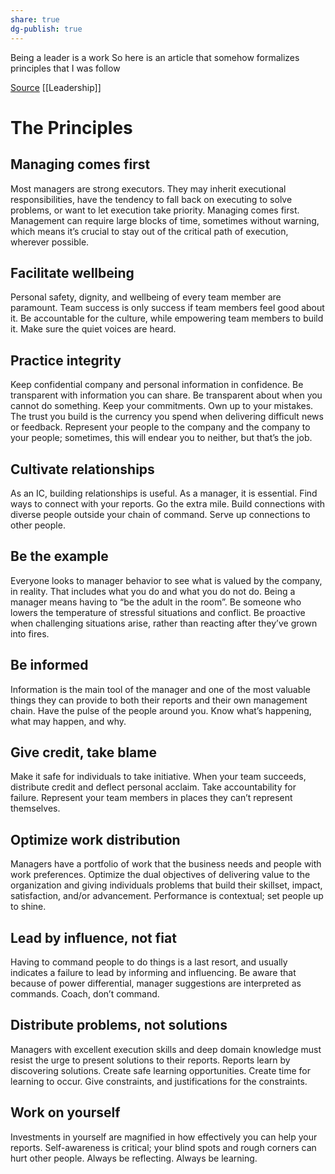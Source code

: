 ```yaml
---
share: true
dg-publish: true
---
```

Being a leader is a work
So here is an article that somehow formalizes principles that I was follow

[Source](https://acjay.com/2022/03/11/11-principles-of-engineering-management/) [[Leadership]]

# The Principles

## Managing comes first

Most managers are strong executors. They may inherit executional responsibilities, have the tendency to fall back on executing to solve problems, or want to let execution take priority. Managing comes first. Management can require large blocks of time, sometimes without warning, which means it’s crucial to stay out of the critical path of execution, wherever possible.

## Facilitate wellbeing

Personal safety, dignity, and wellbeing of every team member are paramount. Team success is only success if team members feel good about it. Be accountable for the culture, while empowering team members to build it. Make sure the quiet voices are heard.

## Practice integrity

Keep confidential company and personal information in confidence. Be transparent with information you can share. Be transparent about when you cannot do something. Keep your commitments. Own up to your mistakes. The trust you build is the currency you spend when delivering difficult news or feedback. Represent your people to the company and the company to your people; sometimes, this will endear you to neither, but that’s the job.

## Cultivate relationships

As an IC, building relationships is useful. As a manager, it is essential. Find ways to connect with your reports. Go the extra mile. Build connections with diverse people outside your chain of command. Serve up connections to other people.

## Be the example

Everyone looks to manager behavior to see what is valued by the company, in reality. That includes what you do and what you do not do. Being a manager means having to “be the adult in the room”. Be someone who lowers the temperature of stressful situations and conflict. Be proactive when challenging situations arise, rather than reacting after they’ve grown into fires.

## Be informed

Information is the main tool of the manager and one of the most valuable things they can provide to both their reports and their own management chain. Have the pulse of the people around you. Know what’s happening, what may happen, and why.

## Give credit, take blame

Make it safe for individuals to take initiative. When your team succeeds, distribute credit and deflect personal acclaim. Take accountability for failure. Represent your team members in places they can’t represent themselves.

## Optimize work distribution

Managers have a portfolio of work that the business needs and people with work preferences. Optimize the dual objectives of delivering value to the organization and giving individuals problems that build their skillset, impact, satisfaction, and/or advancement. Performance is contextual; set people up to shine.

## Lead by influence, not fiat

Having to command people to do things is a last resort, and usually indicates a failure to lead by informing and influencing. Be aware that because of power differential, manager suggestions are interpreted as commands. Coach, don’t command.

## Distribute problems, not solutions

Managers with excellent execution skills and deep domain knowledge must resist the urge to present solutions to their reports. Reports learn by discovering solutions. Create safe learning opportunities. Create time for learning to occur. Give constraints, and justifications for the constraints.

## Work on yourself

Investments in yourself are magnified in how effectively you can help your reports. Self-awareness is critical; your blind spots and rough corners can hurt other people. Always be reflecting. Always be learning.